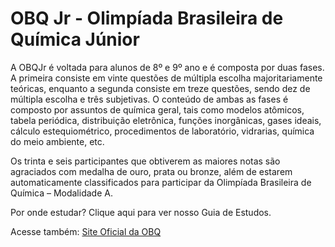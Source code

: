 # OBQ Jr - Olimpíada Brasileira de Química Júnior

A OBQJr é voltada para alunos de 8º e 9º ano e é composta por duas fases. A primeira consiste em vinte questões de múltipla escolha majoritariamente teóricas, enquanto a segunda consiste em treze questões, sendo dez de múltipla escolha e três subjetivas. O conteúdo de ambas as fases é composto por assuntos de química geral, tais como modelos atômicos, tabela periódica, distribuição eletrônica, funções inorgânicas, gases ideais, cálculo estequiométrico, procedimentos de laboratório, vidrarias, química do meio ambiente, etc.

Os trinta e seis participantes que obtiverem as maiores notas são agraciados com medalha de ouro, prata ou bronze, além de estarem automaticamente classificados para participar da Olimpíada Brasileira de Química – Modalidade A.

Por onde estudar? Clique aqui para ver nosso Guia de Estudos.

Acesse também: [Site Oficial da OBQ](http://www.obquimica.org/)

